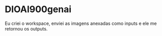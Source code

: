 # DIOAI900genai

Eu criei o workspace, enviei as imagens anexadas como inputs e ele me retornou os outputs.

